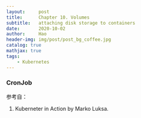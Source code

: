 ```yaml
---
layout:     post
title:      Chapter 10. Volumes
subtitle:   attaching disk storage to containers
date:       2020-10-02
author:     Hao
header-img: img/post/post_bg_coffee.jpg
catalog: true
mathjax: true
tags:
    - Kubernetes
---
```


### CronJob


参考自：
1. Kuberneter in Action by Marko Luksa.

